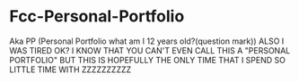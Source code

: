 # Fcc-Personal-Portfolio
Aka PP (Personal Portfolio what am I 12 years old?(question mark))
ALSO I WAS TIRED OK? I KNOW THAT YOU CAN'T EVEN CALL THIS A "PERSONAL PORTFOLIO" BUT THIS IS HOPEFULLY THE ONLY TIME THAT I SPEND SO LITTLE TIME WITH ZZZZZZZZZZ
